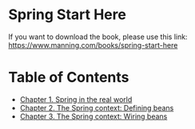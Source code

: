 # Spring Start Here

If you want to download the book, please use this link:
https://www.manning.com/books/spring-start-here

# Table of Contents
- [Chapter 1. Spring in the real world](01.%20Spring%20in%20the%20real%20world/)
- [Chapter 2. The Spring context: Defining beans](02.%20The%20Spring%20context%3A%20Defining%20beans/)
- [Chapter 3. The Spring context: Wiring beans](03.%20The%20Spring%20context:%20Wiring%20beans/)
